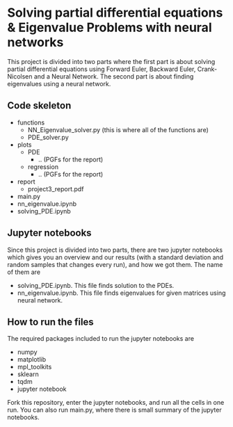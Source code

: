 # Solving partial differential equations & Eigenvalue Problems with neural networks
This project is divided into two parts where the first part is about solving partial differential equations using Forward Euler, Backward Euler, Crank-Nicolsen and a Neural Network. The second part is about finding eigenvalues using a neural network.


## Code skeleton
- functions
  - NN_Eigenvalue_solver.py (this is where all of the functions are)
  - PDE_solver.py
- plots
  - PDE
    - .. (PGFs for the report) 
  - regression
    - .. (PGFs for the report)
- report
  - project3_report.pdf
- main.py 
- nn_eigenvalue.ipynb
- solving_PDE.ipynb

## Jupyter notebooks
Since this project is divided into two parts, there are two jupyter notebooks which gives you an overview and our results (with a standard deviation and random samples that changes every run), and how we got them. The name of them are 
- solving_PDE.ipynb. This file finds solution to the PDEs.
- nn_eigenvalue.ipynb. This file finds eigenvalues for given matrices using neural network.


## How to run the files 
The required packages included to run the jupyter notebooks are 
- numpy
- matplotlib
- mpl_toolkits
- sklearn
- tqdm
- jupyter notebook

Fork this repository, enter the jupyter notebooks, and run all the cells in one run. You can also run main.py, where there is small summary of the jupyter notebooks. 
